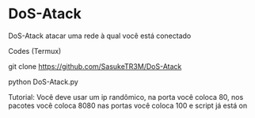 # DoS-Atack
DoS-Atack atacar uma rede à qual você está conectado

Codes (Termux)

git clone https://github.com/SasukeTR3M/DoS-Atack

python DoS-Atack.py

Tutorial:
Você deve usar um ip randômico, na porta você coloca 80, nos pacotes você coloca 8080 nas portas você coloca 100 e script já está on
